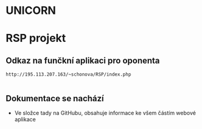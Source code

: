 # UNICORN
# RSP projekt

## Odkaz na funčkní aplikaci pro oponenta

```
http://195.113.207.163/~schonova/RSP/index.php


```
## Dokumentace se nachází 
+ Ve složce tady na GitHubu, obsahuje informace ke všem částím webové aplikace
